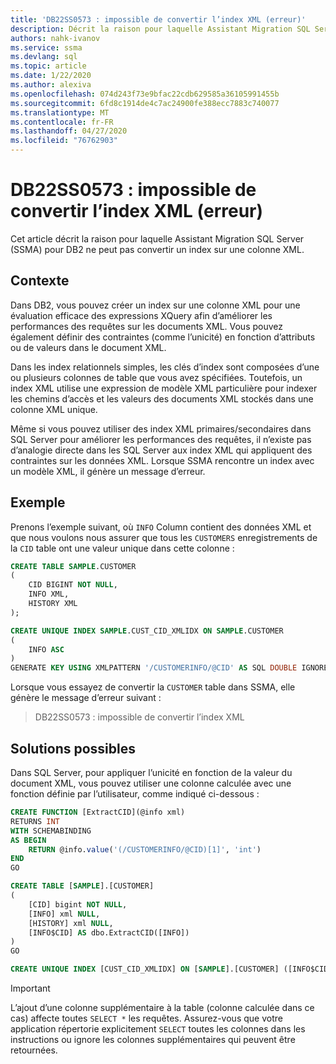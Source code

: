 ```yaml
---
title: 'DB22SS0573 : impossible de convertir l’index XML (erreur)'
description: Décrit la raison pour laquelle Assistant Migration SQL Server (SSMA) pour DB2 ne peut pas convertir un index sur une colonne XML.
authors: nahk-ivanov
ms.service: ssma
ms.devlang: sql
ms.topic: article
ms.date: 1/22/2020
ms.author: alexiva
ms.openlocfilehash: 074d243f73e9bfac22cdb629585a36105991455b
ms.sourcegitcommit: 6fd8c1914de4c7ac24900fe388ecc7883c740077
ms.translationtype: MT
ms.contentlocale: fr-FR
ms.lasthandoff: 04/27/2020
ms.locfileid: "76762903"
---
```

# <a name="db22ss0573-xml-index-cannot-be-converted-error"></a>DB22SS0573 : impossible de convertir l’index XML (erreur)

Cet article décrit la raison pour laquelle Assistant Migration SQL Server (SSMA) pour DB2 ne peut pas convertir un index sur une colonne XML.

## <a name="background"></a>Contexte

Dans DB2, vous pouvez créer un index sur une colonne XML pour une évaluation efficace des expressions XQuery afin d’améliorer les performances des requêtes sur les documents XML. Vous pouvez également définir des contraintes (comme l’unicité) en fonction d’attributs ou de valeurs dans le document XML.

Dans les index relationnels simples, les clés d’index sont composées d’une ou plusieurs colonnes de table que vous avez spécifiées. Toutefois, un index XML utilise une expression de modèle XML particulière pour indexer les chemins d’accès et les valeurs des documents XML stockés dans une colonne XML unique.

Même si vous pouvez utiliser des index XML primaires/secondaires dans SQL Server pour améliorer les performances des requêtes, il n’existe pas d’analogie directe dans les SQL Server aux index XML qui appliquent des contraintes sur les données XML. Lorsque SSMA rencontre un index avec un modèle XML, il génère un message d’erreur.

## <a name="example"></a>Exemple

Prenons l’exemple suivant, où `INFO` Column contient des données XML et que nous voulons nous assurer que tous les `CUSTOMERS` enregistrements de la `CID` table ont une valeur unique dans cette colonne :

```sql
CREATE TABLE SAMPLE.CUSTOMER
(
    CID BIGINT NOT NULL,
    INFO XML,
    HISTORY XML
);

CREATE UNIQUE INDEX SAMPLE.CUST_CID_XMLIDX ON SAMPLE.CUSTOMER
(
    INFO ASC
)
GENERATE KEY USING XMLPATTERN '/CUSTOMERINFO/@CID' AS SQL DOUBLE IGNORE INVALID VALUES;
```

Lorsque vous essayez de convertir la `CUSTOMER` table dans SSMA, elle génère le message d’erreur suivant :

> DB22SS0573 : impossible de convertir l’index XML

## <a name="possible-remedies"></a>Solutions possibles

Dans SQL Server, pour appliquer l’unicité en fonction de la valeur du document XML, vous pouvez utiliser une colonne calculée avec une fonction définie par l’utilisateur, comme indiqué ci-dessous :

```sql
CREATE FUNCTION [ExtractCID](@info xml)
RETURNS INT
WITH SCHEMABINDING
AS BEGIN
    RETURN @info.value('(/CUSTOMERINFO/@CID)[1]', 'int')  
END
GO

CREATE TABLE [SAMPLE].[CUSTOMER]
(
    [CID] bigint NOT NULL,
    [INFO] xml NULL,
    [HISTORY] xml NULL,
    [INFO$CID] AS dbo.ExtractCID([INFO])
)
GO

CREATE UNIQUE INDEX [CUST_CID_XMLIDX] ON [SAMPLE].[CUSTOMER] ([INFO$CID])
```

> [!IMPORTANT]
> L’ajout d’une colonne supplémentaire à la table (colonne calculée dans ce cas) affecte toutes `SELECT *` les requêtes. Assurez-vous que votre application répertorie explicitement `SELECT` toutes les colonnes dans les instructions ou ignore les colonnes supplémentaires qui peuvent être retournées.

